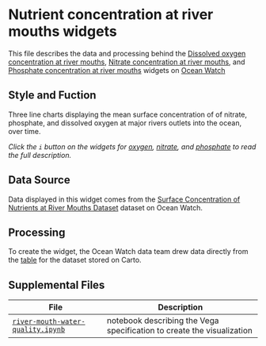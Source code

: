 # Nutrient concentration at river mouths widgets
This file describes the data and processing behind the [Dissolved oxygen concentration at river mouths](https://bit.ly/3oBM2pu), [Nitrate concentration at river mouths](https://bit.ly/3HuKAxO), and [Phosphate concentration at river mouths](https://bit.ly/329fxHC) widgets on [Ocean Watch](https://oceanwatchdata.org)

## Style and Fuction
Three line charts displaying the mean surface concentration of  of nitrate, phosphate, and dissolved oxygen at major rivers outlets into the ocean, over time.

*Click the `i` button on the widgets for [oxygen](), [nitrate](), and [phosphate]() to read the full description.*

## Data Source
Data displayed in this widget comes from the [Surface Concentration of Nutrients at River Mouths Dataset](../../datasets/ocn_020d_chemical_concentration_rivermouths) dataset on Ocean Watch.

## Processing
To create the widget, the Ocean Watch data team drew data directly from the [table](https://resourcewatch.carto.com/u/rw-nrt/dataset/ocn_020d_chemical_concentration_rivermouths) for the dataset stored on Carto.

## Supplemental Files 
| File | Description |
| --------------- | --------------- |
|  [`river-mouth-water-quality.ipynb`](river-mouth-water-quality.ipynb)  |    notebook describing the Vega specification to create the visualization| 
